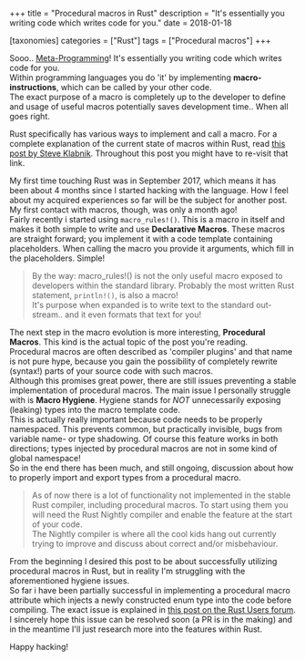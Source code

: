 +++
title = "Procedural macros in Rust"
description = "It's essentially you writing code which writes code for you."
date = 2018-01-18

[taxonomies]
categories = ["Rust"]
tags = ["Procedural macros"]
+++

Sooo.. [Meta-Programming](https://en.wikipedia.org/wiki/Metaprogramming)! It's essentially you writing code which writes code for 
you.  
Within programming languages you do 'it' by implementing **macro-instructions**, which can be called by your other code.  
The exact purpose of a macro is completely up to the developer to define and usage of useful macros potentially saves 
development time.. When all goes right.

Rust specifically has various ways to implement and call a macro. For a complete explanation of the current state of macros 
within Rust, read 
[this post by Steve Klabnik](http://words.steveklabnik.com/an-overview-of-macros-in-rust).
Throughout this post you might have to re-visit that link.

My first time touching Rust was in September 2017, which means it has been about 4 months since I started hacking with the
language. How I feel about my acquired experiences so far will be the subject for another post.  
My first contact with macros, though, was only a month ago!  
Fairly recently i started using `macro_rules!()`. This is a macro in itself and makes it both simple to 
write and use **Declarative Macros**. These macros are straight forward; you implement it with a code template containing placeholders. When calling the macro you provide it arguments, which fill in the placeholders. Simple!

> By the way: macro_rules!() is not the only useful macro exposed to developers within the standard library. Probably the most
> written Rust statement, `println!()`, is also a macro!  
> It's purpose when expanded is to write text to the standard out-stream.. and it even formats that text for you!

The next step in the macro evolution is more interesting, **Procedural Macros**. This kind is the actual topic of the post 
you're reading.  
Procedural macros are often described as 'compiler plugins' and that name is not pure hype, because you gain the
possibility of completely rewrite (syntax!) parts of your source code with such macros.  
Although this promises great power, there are still issues preventing a stable implementation of procedural macros. 
The main issue I personally struggle with is **Macro Hygiene**. Hygiene stands for *NOT* unnecessarily exposing (leaking) 
types into the macro template code.  
This is actually really important because code needs to be properly namespaced. This prevents common, but practically invisible, bugs from variable name- or type shadowing. Of course this feature works in both directions; types injected by procedural macros
are not in some kind of global namespace!  
So in the end there has been much, and still ongoing, discussion about how to properly import and export types from a 
procedural macro.

> As of now there is a lot of functionality not implemented in the stable Rust compiler, including procedural macros.
> To start using them you will need the Rust Nightly compiler and enable the feature at the start of your code.  
> The Nightly compiler is where all the cool kids hang out currently trying to improve and discuss about correct and/or misbehaviour.

From the beginning I desired this post to be about successfully utilizing procedural macros in Rust, but in reality I'm struggling with the aforementioned hygiene issues.  
So far i have been partially successful in implementing a procedural macro attribute which injects a newly constructed 
enum type into the code before compiling. The exact issue is explained in 
[this post on the Rust Users forum](https://users.rust-lang.org/t/issue-resolving-module-imports-after-applying-proc-macro-attribute/15090).  
I sincerely hope this issue can be resolved soon (a PR is in the making) and in the meantime I'll just research more into the 
features within Rust.

Happy hacking!
